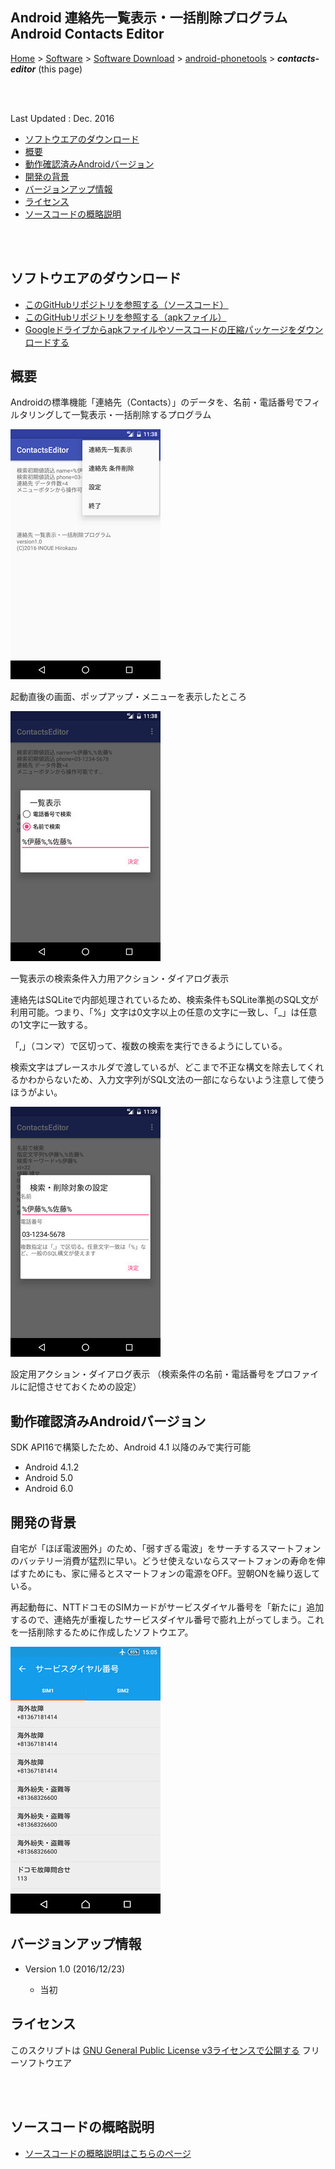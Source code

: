 ## Android 連絡先一覧表示・一括削除プログラム<br/>Android Contacts Editor<!-- omit in toc -->

[Home](https://oasis3855.github.io/webpage/) > [Software](https://oasis3855.github.io/webpage/software/index.html) > [Software Download](https://oasis3855.github.io/webpage/software/software-download.html) > [android-phonetools](../) > ***contacts-editor*** (this page)

<br />
<br />

Last Updated : Dec. 2016

- [ソフトウエアのダウンロード](#ソフトウエアのダウンロード)
- [概要](#概要)
- [動作確認済みAndroidバージョン](#動作確認済みandroidバージョン)
- [開発の背景](#開発の背景)
- [バージョンアップ情報](#バージョンアップ情報)
- [ライセンス](#ライセンス)
- [ソースコードの概略説明](#ソースコードの概略説明)

<br />
<br />

## ソフトウエアのダウンロード

- [このGitHubリポジトリを参照する（ソースコード）](./)
- [このGitHubリポジトリを参照する（apkファイル）](./apk/)
- [Googleドライブからapkファイルやソースコードの圧縮パッケージをダウンロードする](https://drive.google.com/drive/folders/0B7BSijZJ2TAHZVp6NldjLUJPXzQ?usp=sharing)

## 概要

Androidの標準機能「連絡先（Contacts）」のデータを、名前・電話番号でフィルタリングして一覧表示・一括削除するプログラム

![メイン画面](readme_pics/android-contactsedit-mainscr.jpg)

起動直後の画面、ポップアップ・メニューを表示したところ 

![検索画面](readme_pics/android-contactsedit-searchscr.jpg)

一覧表示の検索条件入力用アクション・ダイアログ表示 

連絡先はSQLiteで内部処理されているため、検索条件もSQLite準拠のSQL文が利用可能。つまり、「%」文字は0文字以上の任意の文字に一致し、「_」は任意の1文字に一致する。

「,」（コンマ）で区切って、複数の検索を実行できるようにしている。

検索文字はプレースホルダで渡しているが、どこまで不正な構文を除去してくれるかわからないため、入力文字列がSQL文法の一部にならないよう注意して使うほうがよい。 

![設定画面](readme_pics/android-contactsedit-setupscr.jpg)

設定用アクション・ダイアログ表示 （検索条件の名前・電話番号をプロファイルに記憶させておくための設定）


## 動作確認済みAndroidバージョン

SDK API16で構築したため、Android 4.1 以降のみで実行可能

- Android 4.1.2
- Android 5.0
- Android 6.0 

## 開発の背景

自宅が「ほぼ電波圏外」のため、「弱すぎる電波」をサーチするスマートフォンのバッテリー消費が猛烈に早い。どうせ使えないならスマートフォンの寿命を伸ばすためにも、家に帰るとスマートフォンの電源をOFF。翌朝ONを繰り返している。

再起動毎に、NTTドコモのSIMカードがサービスダイヤル番号を「新たに」追加するので、連絡先が重複したサービスダイヤル番号で膨れ上がってしまう。これを一括削除するために作成したソフトウエア。 

![再起動毎に追加されていくNTTドコモのサービスダイヤル番号 ](readme_pics/android-contactsedit-servicedial.jpg)

## バージョンアップ情報

- Version 1.0 (2016/12/23)

  - 当初 

## ライセンス

このスクリプトは [GNU General Public License v3ライセンスで公開する](https://gpl.mhatta.org/gpl.ja.html) フリーソフトウエア

<br />
<br />

## ソースコードの概略説明

- [ソースコードの概略説明はこちらのページ](README-tech.md)

